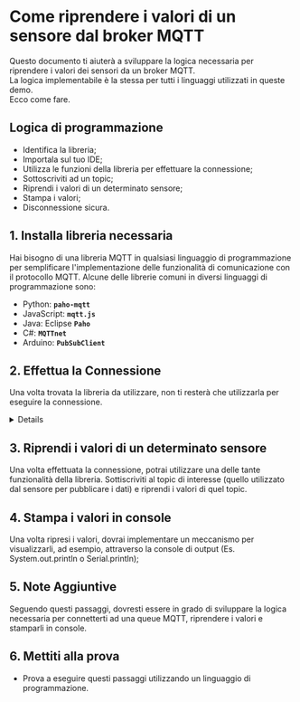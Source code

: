 # Come riprendere i valori di un sensore dal broker MQTT

Questo documento ti aiuterà a sviluppare la logica necessaria per riprendere i valori dei sensori da un broker MQTT.<br>
La logica implementabile è la stessa per tutti i linguaggi utilizzati in queste demo. <br>
Ecco come fare.<br>

## Logica di programmazione

- Identifica la libreria;
- Importala sul tuo IDE; 
- Utilizza le funzioni della libreria per effettuare la connessione; 
- Sottoscriviti ad un topic;
- Riprendi i valori di un determinato sensore; 
- Stampa i valori;
- Disconnessione sicura.

## 1. Installa libreria necessaria

Hai bisogno di una libreria MQTT in qualsiasi linguaggio di programmazione per semplificare l'implementazione delle funzionalità di comunicazione con il protocollo MQTT.
Alcune delle librerie comuni in diversi linguaggi di programmazione sono: 
- Python: **`paho-mqtt`**
- JavaScript: **`mqtt.js`**
- Java: Eclipse **`Paho`**
- C#: **`MQTTnet`**
- Arduino: **`PubSubClient`**

## 2. Effettua la Connessione

Una volta trovata la libreria da utilizzare, non ti resterà che utilizzarla per eseguire la connessione.<details></details> 

## 3. Riprendi i valori di un determinato sensore

Una volta effettuata la connessione, potrai utilizzare una delle tante funzionalità della libreria. 
Sottiscriviti al topic di interesse (quello utilizzato dal sensore per pubblicare i dati) e riprendi i valori di quel topic. 

## 4. Stampa i valori in console

Una volta ripresi i valori, dovrai implementare un meccanismo per visualizzarli, ad esempio, attraverso la console di output (Es. System.out.println o Serial.println);

## 5. Note Aggiuntive

Seguendo questi passaggi, dovresti essere in grado di sviluppare la logica necessaria per connetterti ad una queue MQTT, riprendere i valori e stamparli in console.

## 6. Mettiti alla prova

- Prova a eseguire questi passaggi utilizzando un linguaggio di programmazione. 
